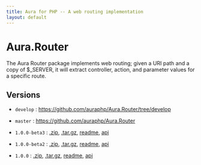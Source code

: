 ```yaml
---
title: Aura for PHP -- A web routing implementation
layout: default
---
```


Aura.Router
===========

The Aura Router package implements web routing; given a URI path and a copy of $_SERVER, it will extract controller, action, and parameter values for a specific route.

Versions
--------

- `develop` : <https://github.com/auraphp/Aura.Router/tree/develop>

- `master` : <https://github.com/auraphp/Aura.Router>

- `1.0.0-beta3` : [.zip](https://github.com/auraphp/Aura.Router/zipball/1.0.0-beta3), [.tar.gz](https://github.com/auraphp/Aura.Router/tarball/1.0.0-beta3), [readme](version/1.0.0-beta3/), [api](version/1.0.0-beta3/api/)

- `1.0.0-beta2` : [.zip](https://github.com/auraphp/Aura.Router/zipball/1.0.0-beta2), [.tar.gz](https://github.com/auraphp/Aura.Router/tarball/1.0.0-beta2), [readme](version/1.0.0-beta2/), [api](version/1.0.0-beta2/api/)

- `1.0.0` : [.zip](https://github.com/auraphp/Aura.Router/zipball/1.0.0), [.tar.gz](https://github.com/auraphp/Aura.Router/tarball/1.0.0), [readme](version/1.0.0/), [api](version/1.0.0/api/)

